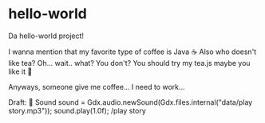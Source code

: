 # hello-world
Da hello-world project!

I wanna mention that my favorite type of coffee is Java :coffee: 
Also who doesn't like tea? 
Oh... wait.. what? You don't? You should try my tea.js maybe you like it :tea:

Anyways, someone give me coffee... I need to work...

Draft: :poop:
Sound sound = Gdx.audio.newSound(Gdx.files.internal("data/play story.mp3"));
sound.play(1.0f);
/play story
 
